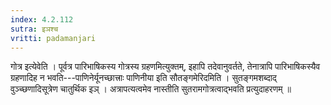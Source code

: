 ```yaml
---
index: 4.2.112
sutra: इञश्च
vritti: padamanjari
---
```


 गोत्र इत्येवेति । पूर्वत्र पारिभाषिकस्य गोत्रस्य ग्रहणमित्युक्तम्, इहापि तदेवानुवर्तते, तेनात्रापि पारिभाषिकस्यैव ग्रहणादिह न भवति---पाणिनेर्यूनच्छात्त्राः पाणिनीया इति सौतङ्गमेरिदमिति । सुतङ्गमशब्दाद् वुञ्च्छणादिसूत्रेण चातुर्थिक इञ् । अत्रापत्यत्वमेव नास्तीति सुतरामगोत्रत्वाद्भवति प्रत्युदाहरणम् ॥